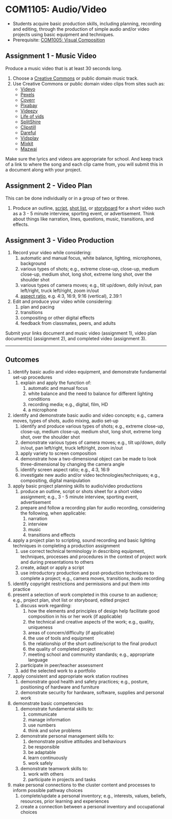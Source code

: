 # COM1105: Audio/Video

* Students acquire basic production skills, including planning, recording and editing, through the production of simple audio and/or video projects using basic equipment and techniques.
* Prerequisite: [COM1005: Visual Composition](COM1105.md)

## Assignment 1 - Music Video

Produce a music video that is at least 30 seconds long.

1. Choose a [Creative Commons](https://creativecommons.org/about/program-areas/arts-culture/arts-culture-resources/legalmusicforvideos) or public domain music track.
2. Use Creative Commons or public domain video clips from sites such as:
    * [Videvo](https://www.videvo.net)
    * [Pexels](https://www.pexels.com/search/videos/creative%20commons)
    * [Coverr](https://coverr.co)
    * [Pixabay](https://pixabay.com/videos)
    * [Videezy](https://www.videezy.com)
    * [Life of vids](https://lifeofvids.com)
    * [SplitShire](https://www.splitshire.com/best-new-free-stock-photos)
    * [Clipstill](https://www.clipstill.com)
    * [Dareful](https://dareful.com)
    * [Vidsplay](https://www.vidsplay.com)
    * [Mixkit](https://mixkit.co)
    * [Mazwai](https://mazwai.com)

Make sure the lyrics and videos are appropriate for school. And keep track of a link to where the song and each clip came from, you will submit this in a document along with your project.

## Assignment 2 - Video Plan

This can be done individually or in a group of two or three.

1. Produce an outline, [script](https://www.youtube.com/watch?v=9CjlKQclsWo&ab_channel=RocketJumpFilmSchool), [shot list](https://vimeo.com/blog/post/how-to-make-a-shot-list/), or [storyboard](https://www.youtube.com/watch?v=RQsvhq28sOI&ab_channel=RocketJumpFilmSchool) for a short video such as a 3 - 5 minute interview, sporting event, or advertisement. Think about things like narration, lines, questions, music, transitions, and effects.

## Assignment 3 - Video Production

1. Record your video while considering:
    1. automatic and manual focus, white balance, lighting, microphones, background
    2. various types of shots; e.g., extreme close-up, close-up, medium close-up, medium shot, long shot, extreme long shot, over the shoulder shot
    3. various types of camera moves; e.g., tilt up/down, dolly in/out, pan left/right, truck left/right, zoom in/out
    4. [aspect ratio](https://en.wikipedia.org/wiki/Aspect_ratio_(image)), e.g. 4:3, 16:9, 9:16 (vertical), 2.39:1
2. Edit and produce your video while considering:
    1. plan and pacing
    2. transitions
    3. compositing or other digital effects
    4. feedback from classmates, peers, and adults

Submit your links document and music video (assignment 1), video plan document(s) (assignment 2), and completed video (assignment 3).

---

## Outcomes

1. identify basic audio and video equipment, and demonstrate fundamental set-up procedures
    1. explain and apply the function of:
        1. automatic and manual focus
        2. white balance and the need to balance for different lighting conditions
        3. recording media; e.g., digital, film, HD
        4. a microphone
2. identify and demonstrate basic audio and video concepts; e.g., camera moves, types of shots, audio mixing, audio set-up
    1. identify and produce various types of shots; e.g., extreme close-up, close-up, medium close-up, medium shot, long shot, extreme long shot, over the shoulder shot
    2. demonstrate various types of camera moves; e.g., tilt up/down, dolly in/out, pan left/right, truck left/right, zoom in/out
    3. apply variety to screen composition
    4. demonstrate how a two-dimensional object can be made to look three-dimensional by changing the camera angle
    5. identify screen aspect ratio; e.g., 4:3, 16:9
    6. investigate new audio and/or video technologies/techniques; e.g., compositing, digital manipulation
3. apply basic project planning skills to audio/video productions
    1. produce an outline, script or shots sheet for a short video assignment; e.g., 3 - 5 minute interview, sporting event, advertisement
    2. prepare and follow a recording plan for audio recording, considering the following, when applicable:
        1. narration
        2. interview
        3. music
        4. transitions and effects
4. apply a project plan to scripting, sound recording and basic lighting techniques in completing a production assignment
    1. use correct technical terminology in describing equipment, techniques, processes and procedures in the context of project work and during presentations to others
    2. create, adapt or apply a script
    3. use introductory production and post-production techniques to complete a project; e.g., camera moves, transitions, audio recording
5. identify copyright restrictions and permissions and put them into practice
6. present a selection of work completed in this course to an audience; e.g., project plan, shot list or storyboard, edited project
    1. discuss work regarding:
        1. how the elements and principles of design help facilitate good composition in his or her work (if applicable)
        2. the technical and creative aspects of the work; e.g., quality, uniqueness
        3. areas of concern/difficulty (if applicable)
        4. the use of tools and equipment
        5. the relationship of the short outline/script to the final product
        6. the quality of completed project
        7. meeting school and community standards; e.g., appropriate language
    2. participate in peer/teacher assessment
    3. add the selected work to a portfolio
7. apply consistent and appropriate work station routines
    1. demonstrate good health and safety practices; e.g., posture, positioning of hardware and furniture
    2. demonstrate security for hardware, software, supplies and personal work
8. demonstrate basic competencies
    1. demonstrate fundamental skills to:
        1. communicate
        2. manage information
        3. use numbers
        4. think and solve problems
    2. demonstrate personal management skills to:
        1. demonstrate positive attitudes and behaviours
        2. be responsible
        3. be adaptable
        4. learn continuously
        5. work safely
    3. demonstrate teamwork skills to:
        1. work with others
        2. participate in projects and tasks
9. make personal connections to the cluster content and processes to inform possible pathway choices
    1. complete/update a personal inventory; e.g., interests, values, beliefs, resources, prior learning and experiences
    2. create a connection between a personal inventory and occupational choices

